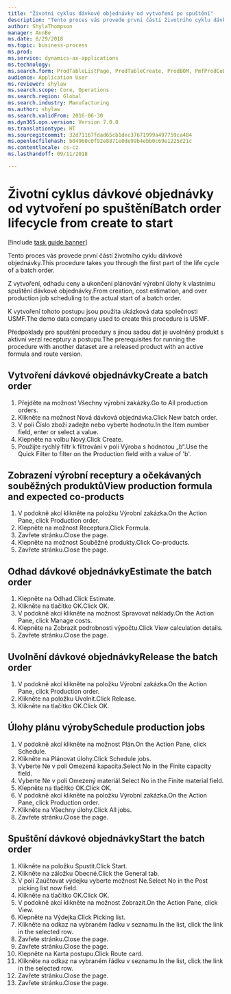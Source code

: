 ```yaml
--- 
title: "Životní cyklus dávkové objednávky od vytvoření po spuštění"
description: "Tento proces vás provede první částí životního cyklu dávkové objednávky."
author: ShylaThompson
manager: AnnBe
ms.date: 8/29/2018
ms.topic: business-process
ms.prod: 
ms.service: dynamics-ax-applications
ms.technology: 
ms.search.form: ProdTableListPage, ProdTableCreate, ProdBOM, PmfProdCoBy, ProdParmCostEstimation, ProdCalcTrans, ProdParmRelease, ProdSchedule, ProdRouteJob, ProdParmStartUp, ProdJournalTransBOM, ProdJournalTransRoute
audience: Application User
ms.reviewer: shylaw
ms.search.scope: Core, Operations
ms.search.region: Global
ms.search.industry: Manufacturing
ms.author: shylaw
ms.search.validFrom: 2016-06-30
ms.dyn365.ops.version: Version 7.0.0
ms.translationtype: HT
ms.sourcegitcommit: 32d71167fdad65cb1dec37671999a497759ca484
ms.openlocfilehash: b04960c0f92e8871e0de99b4ebb0c69e1225d21c
ms.contentlocale: cs-cz
ms.lasthandoff: 09/11/2018

---
```

# <a name="batch-order-lifecycle-from-create-to-start"></a><span data-ttu-id="e0d3f-103">Životní cyklus dávkové objednávky od vytvoření po spuštění</span><span class="sxs-lookup"><span data-stu-id="e0d3f-103">Batch order lifecycle from create to start</span></span>

[!include [task guide banner](../../includes/task-guide-banner.md)]

<span data-ttu-id="e0d3f-104">Tento proces vás provede první částí životního cyklu dávkové objednávky.</span><span class="sxs-lookup"><span data-stu-id="e0d3f-104">This procedure takes you through the first part of the life cycle of a batch order.</span></span>

<span data-ttu-id="e0d3f-105">Z vytvoření, odhadu ceny a ukončení plánování výrobní úlohy k vlastnímu spuštění dávkové objednávky.</span><span class="sxs-lookup"><span data-stu-id="e0d3f-105">From creation, cost estimation, and over production job scheduling to the actual start of a batch order.</span></span>



<span data-ttu-id="e0d3f-106">K vytvoření tohoto postupu jsou použita ukázková data společnosti USMF.</span><span class="sxs-lookup"><span data-stu-id="e0d3f-106">The demo data company used to create this procedure is USMF.</span></span> 



<span data-ttu-id="e0d3f-107">Předpoklady pro spuštění procedury s jinou sadou dat je uvolněný produkt s aktivní verzí receptury a postupu.</span><span class="sxs-lookup"><span data-stu-id="e0d3f-107">The prerequisites for running the procedure with another dataset are a released product with an active formula and route version.</span></span>


## <a name="create-a-batch-order"></a><span data-ttu-id="e0d3f-108">Vytvoření dávkové objednávky</span><span class="sxs-lookup"><span data-stu-id="e0d3f-108">Create a batch order</span></span>
1. <span data-ttu-id="e0d3f-109">Přejděte na možnost Všechny výrobní zakázky.</span><span class="sxs-lookup"><span data-stu-id="e0d3f-109">Go to All production orders.</span></span>
2. <span data-ttu-id="e0d3f-110">Klikněte na možnost Nová dávková objednávka.</span><span class="sxs-lookup"><span data-stu-id="e0d3f-110">Click New batch order.</span></span>
3. <span data-ttu-id="e0d3f-111">V poli Číslo zboží zadejte nebo vyberte hodnotu.</span><span class="sxs-lookup"><span data-stu-id="e0d3f-111">In the Item number field, enter or select a value.</span></span>
4. <span data-ttu-id="e0d3f-112">Klepněte na volbu Nový.</span><span class="sxs-lookup"><span data-stu-id="e0d3f-112">Click Create.</span></span>
5. <span data-ttu-id="e0d3f-113">Použijte rychlý filtr k filtrování v poli Výroba s hodnotou „b“.</span><span class="sxs-lookup"><span data-stu-id="e0d3f-113">Use the Quick Filter to filter on the Production field with a value of 'b'.</span></span>

## <a name="view-production-formula-and-expected-co-products"></a><span data-ttu-id="e0d3f-114">Zobrazení výrobní receptury a očekávaných souběžných produktů</span><span class="sxs-lookup"><span data-stu-id="e0d3f-114">View production formula and expected co-products</span></span>
1. <span data-ttu-id="e0d3f-115">V podokně akcí klikněte na položku Výrobní zakázka.</span><span class="sxs-lookup"><span data-stu-id="e0d3f-115">On the Action Pane, click Production order.</span></span>
2. <span data-ttu-id="e0d3f-116">Klepněte na možnost Receptura.</span><span class="sxs-lookup"><span data-stu-id="e0d3f-116">Click Formula.</span></span>
3. <span data-ttu-id="e0d3f-117">Zavřete stránku.</span><span class="sxs-lookup"><span data-stu-id="e0d3f-117">Close the page.</span></span>
4. <span data-ttu-id="e0d3f-118">Klepněte na možnost Souběžné produkty.</span><span class="sxs-lookup"><span data-stu-id="e0d3f-118">Click Co-products.</span></span>
5. <span data-ttu-id="e0d3f-119">Zavřete stránku.</span><span class="sxs-lookup"><span data-stu-id="e0d3f-119">Close the page.</span></span>

## <a name="estimate-the-batch-order"></a><span data-ttu-id="e0d3f-120">Odhad dávkové objednávky</span><span class="sxs-lookup"><span data-stu-id="e0d3f-120">Estimate the batch order</span></span>
1. <span data-ttu-id="e0d3f-121">Klepněte na Odhad.</span><span class="sxs-lookup"><span data-stu-id="e0d3f-121">Click Estimate.</span></span>
2. <span data-ttu-id="e0d3f-122">Klikněte na tlačítko OK.</span><span class="sxs-lookup"><span data-stu-id="e0d3f-122">Click OK.</span></span>
3. <span data-ttu-id="e0d3f-123">V podokně akcí klikněte na možnost Spravovat náklady.</span><span class="sxs-lookup"><span data-stu-id="e0d3f-123">On the Action Pane, click Manage costs.</span></span>
4. <span data-ttu-id="e0d3f-124">Klepněte na Zobrazit podrobnosti výpočtu.</span><span class="sxs-lookup"><span data-stu-id="e0d3f-124">Click View calculation details.</span></span>
5. <span data-ttu-id="e0d3f-125">Zavřete stránku.</span><span class="sxs-lookup"><span data-stu-id="e0d3f-125">Close the page.</span></span>

## <a name="release-the-batch-order"></a><span data-ttu-id="e0d3f-126">Uvolnění dávkové objednávky</span><span class="sxs-lookup"><span data-stu-id="e0d3f-126">Release the batch order</span></span>
1. <span data-ttu-id="e0d3f-127">V podokně akcí klikněte na položku Výrobní zakázka.</span><span class="sxs-lookup"><span data-stu-id="e0d3f-127">On the Action Pane, click Production order.</span></span>
2. <span data-ttu-id="e0d3f-128">Klikněte na položku Uvolnit.</span><span class="sxs-lookup"><span data-stu-id="e0d3f-128">Click Release.</span></span>
3. <span data-ttu-id="e0d3f-129">Klikněte na tlačítko OK.</span><span class="sxs-lookup"><span data-stu-id="e0d3f-129">Click OK.</span></span>

## <a name="schedule-production-jobs"></a><span data-ttu-id="e0d3f-130">Úlohy plánu výroby</span><span class="sxs-lookup"><span data-stu-id="e0d3f-130">Schedule production jobs</span></span>
1. <span data-ttu-id="e0d3f-131">V podokně akcí klikněte na možnost Plán.</span><span class="sxs-lookup"><span data-stu-id="e0d3f-131">On the Action Pane, click Schedule.</span></span>
2. <span data-ttu-id="e0d3f-132">Klikněte na Plánovat úlohy.</span><span class="sxs-lookup"><span data-stu-id="e0d3f-132">Click Schedule jobs.</span></span>
3. <span data-ttu-id="e0d3f-133">Vyberte Ne v poli Omezená kapacita.</span><span class="sxs-lookup"><span data-stu-id="e0d3f-133">Select No in the Finite capacity field.</span></span>
4. <span data-ttu-id="e0d3f-134">Vyberte Ne v poli Omezený materiál.</span><span class="sxs-lookup"><span data-stu-id="e0d3f-134">Select No in the Finite material field.</span></span>
5. <span data-ttu-id="e0d3f-135">Klepněte na tlačítko OK.</span><span class="sxs-lookup"><span data-stu-id="e0d3f-135">Click OK.</span></span>
6. <span data-ttu-id="e0d3f-136">V podokně akcí klikněte na položku Výrobní zakázka.</span><span class="sxs-lookup"><span data-stu-id="e0d3f-136">On the Action Pane, click Production order.</span></span>
7. <span data-ttu-id="e0d3f-137">Klikněte na Všechny úlohy.</span><span class="sxs-lookup"><span data-stu-id="e0d3f-137">Click All jobs.</span></span>
8. <span data-ttu-id="e0d3f-138">Zavřete stránku.</span><span class="sxs-lookup"><span data-stu-id="e0d3f-138">Close the page.</span></span>

## <a name="start-the-batch-order"></a><span data-ttu-id="e0d3f-139">Spuštění dávkové objednávky</span><span class="sxs-lookup"><span data-stu-id="e0d3f-139">Start the batch order</span></span>
1. <span data-ttu-id="e0d3f-140">Klikněte na položku Spustit.</span><span class="sxs-lookup"><span data-stu-id="e0d3f-140">Click Start.</span></span>
2. <span data-ttu-id="e0d3f-141">Klikněte na záložku Obecné.</span><span class="sxs-lookup"><span data-stu-id="e0d3f-141">Click the General tab.</span></span>
3. <span data-ttu-id="e0d3f-142">V poli Zaúčtovat výdejku vyberte možnost Ne.</span><span class="sxs-lookup"><span data-stu-id="e0d3f-142">Select No in the Post picking list now field.</span></span>
4. <span data-ttu-id="e0d3f-143">Klikněte na tlačítko OK.</span><span class="sxs-lookup"><span data-stu-id="e0d3f-143">Click OK.</span></span>
5. <span data-ttu-id="e0d3f-144">V podokně akcí klikněte na možnost Zobrazit.</span><span class="sxs-lookup"><span data-stu-id="e0d3f-144">On the Action Pane, click View.</span></span>
6. <span data-ttu-id="e0d3f-145">Klepněte na Výdejka.</span><span class="sxs-lookup"><span data-stu-id="e0d3f-145">Click Picking list.</span></span>
7. <span data-ttu-id="e0d3f-146">Klikněte na odkaz na vybraném řádku v seznamu.</span><span class="sxs-lookup"><span data-stu-id="e0d3f-146">In the list, click the link in the selected row.</span></span>
8. <span data-ttu-id="e0d3f-147">Zavřete stránku.</span><span class="sxs-lookup"><span data-stu-id="e0d3f-147">Close the page.</span></span>
9. <span data-ttu-id="e0d3f-148">Zavřete stránku.</span><span class="sxs-lookup"><span data-stu-id="e0d3f-148">Close the page.</span></span>
10. <span data-ttu-id="e0d3f-149">Klepněte na Karta postupu.</span><span class="sxs-lookup"><span data-stu-id="e0d3f-149">Click Route card.</span></span>
11. <span data-ttu-id="e0d3f-150">Klikněte na odkaz na vybraném řádku v seznamu.</span><span class="sxs-lookup"><span data-stu-id="e0d3f-150">In the list, click the link in the selected row.</span></span>
12. <span data-ttu-id="e0d3f-151">Zavřete stránku.</span><span class="sxs-lookup"><span data-stu-id="e0d3f-151">Close the page.</span></span>
13. <span data-ttu-id="e0d3f-152">Zavřete stránku.</span><span class="sxs-lookup"><span data-stu-id="e0d3f-152">Close the page.</span></span>


